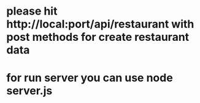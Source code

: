 ﻿# please hit http://local:port/api/restaurant with post methods for create restaurant data
 # for run server you can use node server.js
